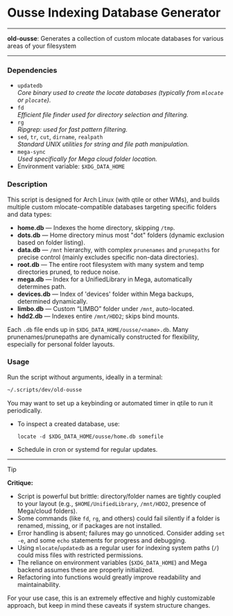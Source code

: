 # Ousse Indexing Database Generator

---

**old-ousse**: Generates a collection of custom mlocate databases for various areas of your filesystem

---

### Dependencies

- `updatedb`  
  *Core binary used to create the locate databases (typically from `mlocate` or `plocate`).*
- `fd`  
  *Efficient file finder used for directory selection and filtering.*
- `rg`  
  *Ripgrep: used for fast pattern filtering.*
- `sed`, `tr`, `cut`, `dirname`, `realpath`  
  *Standard UNIX utilities for string and file path manipulation.*
- `mega-sync`  
  *Used specifically for Mega cloud folder location.*
- Environment variable: `$XDG_DATA_HOME`

### Description

This script is designed for Arch Linux (with qtile or other WMs), and builds multiple custom mlocate-compatible databases targeting specific folders and data types:

- **home.db** — Indexes the home directory, skipping `/tmp`.
- **dots.db** — Home directory minus most "dot" folders (dynamic exclusion based on folder listing).
- **data.db** — `/mnt` hierarchy, with complex `prunenames` and `prunepaths` for precise control (mainly excludes specific non-data directories).
- **root.db** — The entire root filesystem with many system and temp directories pruned, to reduce noise.
- **mega.db** — Index for a UnifiedLibrary in Mega, automatically determines path.
- **devices.db** — Index of 'devices' folder within Mega backups, determined dynamically.
- **limbo.db** — Custom “LIMBO” folder under `/mnt`, auto-located.
- **hdd2.db** — Indexes entire `/mnt/HDD2`; skips bind mounts.

Each `.db` file ends up in `$XDG_DATA_HOME/ousse/<name>.db`. Many prunenames/prunepaths are dynamically constructed for flexibility, especially for personal folder layouts.

### Usage

Run the script without arguments, ideally in a terminal:

```sh
~/.scripts/dev/old-ousse
```

You may want to set up a keybinding or automated timer in qtile to run it periodically.

- To inspect a created database, use:
  ```
  locate -d $XDG_DATA_HOME/ousse/home.db somefile
  ```
- Schedule in cron or systemd for regular updates.

---

> [!TIP]
> **Critique:**  
> - Script is powerful but brittle: directory/folder names are tightly coupled to your layout (e.g., `$HOME/UnifiedLibrary`, `/mnt/HDD2`, presence of Mega/cloud folders).
> - Some commands (like `fd`, `rg`, and others) could fail silently if a folder is renamed, missing, or if packages are not installed.
> - Error handling is absent; failures may go unnoticed. Consider adding `set -e`, and some `echo` statements for progress and debugging.
> - Using `mlocate`/`updatedb` as a regular user for indexing system paths (`/`) could miss files with restricted permissions.
> - The reliance on environment variables (`$XDG_DATA_HOME`) and Mega backend assumes these are properly initialized.
> - Refactoring into functions would greatly improve readability and maintainability.  
>
> For your use case, this is an extremely effective and highly customizable approach, but keep in mind these caveats if system structure changes.